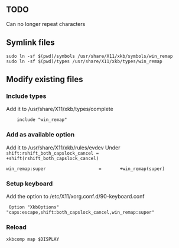 ## TODO

Can no longer repeat characters

## Symlink files

    sudo ln -sf $(pwd)/symbols /usr/share/X11/xkb/symbols/win_remap
    sudo ln -sf $(pwd)/types /usr/share/X11/xkb/types/win_remap

## Modify existing files

### Include types

Add it to /usr/share/X11/xkb/types/complete

```
    include "win_remap"
```

### Add as available option

Add it to /usr/share/X11/xkb/rules/evdev
Under `shift:rshift_both_capslock_cancel = +shift(rshift_both_capslock_cancel)`

```
win_remap:super                    =       +win_remap(super)
```

### Setup keyboard

Add the option to /etc/X11/xorg.conf.d/90-keyboard.conf

```
 Option "XkbOptions" "caps:escape,shift:both_capslock_cancel,win_remap:super"
```

### Reload

```
xkbcomp map $DISPLAY
```

